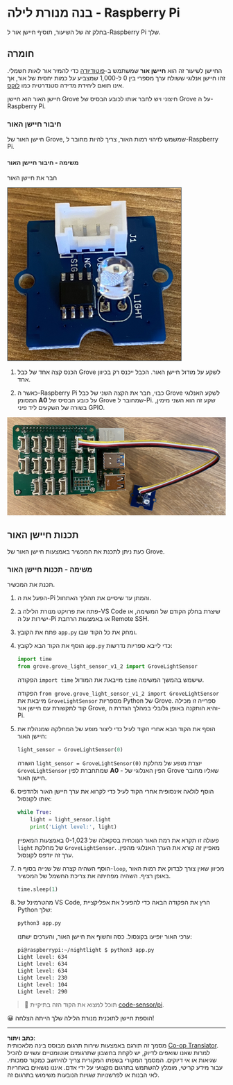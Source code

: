 <!--
CO_OP_TRANSLATOR_METADATA:
{
  "original_hash": "ea733bd0cdf2479e082373f765a08678",
  "translation_date": "2025-08-27T21:49:21+00:00",
  "source_file": "1-getting-started/lessons/3-sensors-and-actuators/pi-sensor.md",
  "language_code": "he"
}
-->
# בנה מנורת לילה - Raspberry Pi

בחלק זה של השיעור, תוסיף חיישן אור ל-Raspberry Pi שלך.

## חומרה

החיישן לשיעור זה הוא **חיישן אור** שמשתמש ב-[פוטודיודה](https://wikipedia.org/wiki/Photodiode) כדי להמיר אור לאות חשמלי. זהו חיישן אנלוגי ששולח ערך מספרי בין 0 ל-1,000 שמצביע על כמות יחסית של אור, אך אינו תואם ליחידת מדידה סטנדרטית כמו [לוקס](https://wikipedia.org/wiki/Lux).

חיישן האור הוא חיישן Grove חיצוני ויש לחבר אותו לכובע הבסיס של Grove על ה-Raspberry Pi.

### חיבור חיישן האור

חיישן האור של Grove, שמשמש לזיהוי רמות האור, צריך להיות מחובר ל-Raspberry Pi.

#### משימה - חיבור חיישן האור

חבר את חיישן האור

![חיישן אור Grove](../../../../../translated_images/grove-light-sensor.b8127b7c434e632d6bcdb57587a14e9ef69a268a22df95d08628f62b8fa5505c.he.png)

1. הכנס קצה אחד של כבל Grove לשקע על מודול חיישן האור. הכבל ייכנס רק בכיוון אחד.

1. כאשר ה-Raspberry Pi כבוי, חבר את הקצה השני של כבל Grove לשקע האנלוגי המסומן **A0** על כובע הבסיס של Grove שמחובר ל-Pi. שקע זה הוא השני מימין, בשורה של השקעים ליד פיני GPIO.

![חיישן האור Grove מחובר לשקע A0](../../../../../translated_images/pi-light-sensor.66cc1e31fa48cd7d5f23400d4b2119aa41508275cb7c778053a7923b4e972d7e.he.png)

## תכנות חיישן האור

כעת ניתן לתכנת את המכשיר באמצעות חיישן האור של Grove.

### משימה - תכנות חיישן האור

תכנת את המכשיר.

1. הפעל את ה-Pi והמתן עד שיסיים את תהליך האתחול.

1. פתח את פרויקט מנורת הלילה ב-VS Code שיצרת בחלק הקודם של המשימה, או ישירות על ה-Pi או באמצעות הרחבת Remote SSH.

1. פתח את הקובץ `app.py` ומחק את כל הקוד שבו.

1. הוסף את הקוד הבא לקובץ `app.py` כדי לייבא ספריות נדרשות:

    ```python
    import time
    from grove.grove_light_sensor_v1_2 import GroveLightSensor
    ```

    הפקודה `import time` מייבאת את המודול `time` שישמש בהמשך המשימה.

    הפקודה `from grove.grove_light_sensor_v1_2 import GroveLightSensor` מייבאת את `GroveLightSensor` מספריות Python של Grove. ספרייה זו מכילה קוד לתקשורת עם חיישן אור Grove, והיא הותקנה באופן גלובלי במהלך הגדרת ה-Pi.

1. הוסף את הקוד הבא אחרי הקוד לעיל כדי ליצור מופע של המחלקה שמנהלת את חיישן האור:

    ```python
    light_sensor = GroveLightSensor(0)
    ```

    השורה `light_sensor = GroveLightSensor(0)` יוצרת מופע של מחלקת `GroveLightSensor` שמתחברת לפין **A0** - הפין האנלוגי של Grove שאליו מחובר חיישן האור.

1. הוסף לולאה אינסופית אחרי הקוד לעיל כדי לקרוא את ערך חיישן האור ולהדפיס אותו לקונסול:

    ```python
    while True:
        light = light_sensor.light
        print('Light level:', light)
    ```

    פעולה זו תקרא את רמת האור הנוכחית בסקאלה של 0-1,023 באמצעות המאפיין `light` של מחלקת `GroveLightSensor`. מאפיין זה קורא את הערך האנלוגי מהפין. ערך זה יודפס לקונסול.

1. הוסף השהיה קצרה של שנייה בסוף ה-`loop`, מכיוון שאין צורך לבדוק את רמות האור באופן רציף. השהיה מפחיתה את צריכת החשמל של המכשיר.

    ```python
    time.sleep(1)
    ```

1. מהטרמינל של VS Code, הרץ את הפקודה הבאה כדי להפעיל את אפליקציית Python שלך:

    ```sh
    python3 app.py
    ```

    ערכי האור יופיעו בקונסול. כסה וחשוף את חיישן האור, והערכים ישתנו:

    ```output
    pi@raspberrypi:~/nightlight $ python3 app.py 
    Light level: 634
    Light level: 634
    Light level: 634
    Light level: 230
    Light level: 104
    Light level: 290
    ```

> 💁 תוכל למצוא את הקוד הזה בתיקיית [code-sensor/pi](../../../../../1-getting-started/lessons/3-sensors-and-actuators/code-sensor/pi).

😀 הוספת חיישן לתוכנית מנורת הלילה שלך הייתה הצלחה!

---

**כתב ויתור**:  
מסמך זה תורגם באמצעות שירות תרגום מבוסס בינה מלאכותית [Co-op Translator](https://github.com/Azure/co-op-translator). למרות שאנו שואפים לדיוק, יש לקחת בחשבון שתרגומים אוטומטיים עשויים להכיל שגיאות או אי דיוקים. המסמך המקורי בשפתו המקורית צריך להיחשב כמקור סמכותי. עבור מידע קריטי, מומלץ להשתמש בתרגום מקצועי על ידי אדם. איננו נושאים באחריות לאי הבנות או לפרשנויות שגויות הנובעות משימוש בתרגום זה.